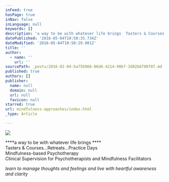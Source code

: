 ```yaml
---
inFeed: true
hasPage: true
inNav: false
inLanguage: null
keywords: []
description: 'a way to be with whatever life brings  Tasters & Courses...Retreats...Practice Days Mindfulness-based Psychotherapy  Clinical Supervision for Psychotherapists and Mindfulness Facilitators'
datePublished: '2016-05-04T10:50:35.734Z'
dateModified: '2016-05-04T10:50:29.901Z'
title: ''
author:
  - name: ''
    url: ''
sourcePath: _posts/2016-02-04-5a75b966-86d6-4214-90bf-3d82b6f80f07.md
published: true
authors: []
publisher:
  name: null
  domain: null
  url: null
  favicon: null
starred: true
url: mindfulness-approaches/index.html
_type: Article

---
```

![](https://the-grid-user-content.s3-us-west-2.amazonaws.com/5447b173-302f-4ad8-92a8-d30c09683a73.jpg)

****a way to be with whatever life brings ****  
Tasters & Courses...Retreats...Practice Days  
Mindfulness-based Psychotherapy   
Clinical Supervision for Psychotherapists and Mindfulness Facilitators

_learn to manage thoughts and feelings and live with heartful awareness and clarity_